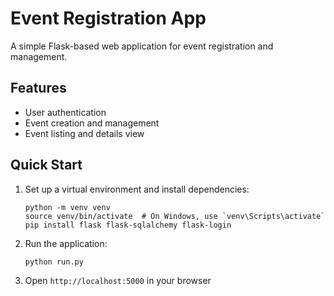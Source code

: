 # Event Registration App

A simple Flask-based web application for event registration and management.

## Features
- User authentication
- Event creation and management
- Event listing and details view

## Quick Start

1. Set up a virtual environment and install dependencies:
   ```
   python -m venv venv
   source venv/bin/activate  # On Windows, use `venv\Scripts\activate`
   pip install flask flask-sqlalchemy flask-login
   ```

2. Run the application:
   ```
   python run.py
   ```

3. Open `http://localhost:5000` in your browser
